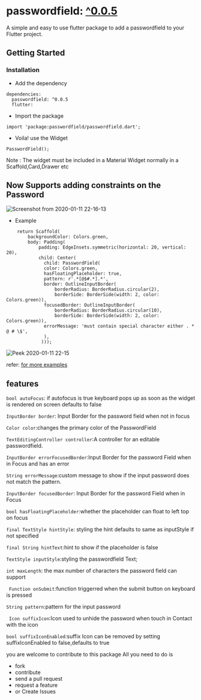 #  passwordfield: [^0.0.5](https://pub.dev/packages/passwordfield) 



A simple and easy to use flutter package to add a passwordfield to your Flutter project.

## Getting Started

### Installation

- Add the dependency
```
dependencies:
  passwordfield: ^0.0.5
  flutter:
```
- Import the package
```
import 'package:passwordfield/passwordfield.dart';
```
- Voila! use the Widget
```
PasswordField();
```
Note : The widget must be included in a Material Widget normally in a Scaffold,Card,Drawer etc


## Now Supports adding constraints on the Password 

![Screenshot from 2020-01-11 22-16-13](https://user-images.githubusercontent.com/31410839/72208800-2ca25e80-34cd-11ea-9cc2-8dd1274ff975.png)



- Example          
```
    return Scaffold(
        backgroundColor: Colors.green,
        body: Padding(
            padding: EdgeInsets.symmetric(horizontal: 20, vertical: 20),
            child: Center(
              child: PasswordField(
              color: Colors.green,
              hasFloatingPlaceholder: true,
              pattern: r'.*[@$#.*].*',
              border: OutlineInputBorder(
                  borderRadius: BorderRadius.circular(2),
                  borderSide: BorderSide(width: 2, color: Colors.green)),
              focusedBorder: OutlineInputBorder(
                  borderRadius: BorderRadius.circular(10),
                  borderSide: BorderSide(width: 2, color: Colors.green)),
              errorMessage: 'must contain special character either . * @ # \$',
              ),
             )));
```
![Peek 2020-01-11 22-15](https://user-images.githubusercontent.com/31410839/72208790-15637100-34cd-11ea-82c8-2d8e92ac068f.gif) 

refer: [for more examples](https://github.com/maheshmnj/passwordfield-flutter-package/example)


## features

```bool autoFocus```: if autofocus is true keyboard pops up as soon as the widget is rendered on screen defaults to false

```InputBorder border```: Input Border for the password field when not in focus

```Color color```:changes the primary color of the PasswordField

```TextEditingController controller```:A controller for an editable passwordfield.

```InputBorder errorFocusedBorder```:Input Border for the password Field when in Focus and has an error

```String errorMessage```:custom message to show if the input password does not match the pattern.

```InputBorder focusedBorder```: Input Border for the password Field when in Focus

```bool hasFloatingPlaceholder```:whether the placeholder can float to left top on focus

```final TextStyle hintStyle```: styling the hint defaults to same as inputStyle if not specified

```final String hintText```:hint to show if the placeholder is false

```TextStyle inputStyle```:styling the passwordfield Text;

```int maxLength```: the max number of characters the password field can support
  
``` Function onSubmit```:function triggerred when the submit button on keyboard is pressed

```String pattern```:pattern for the input password
  
``` Icon suffixIcon```:Icon used to unhide the password when touch in Contact with the icon
  
```bool suffixIconEnabled```:suffix Icon can be removed by setting suffixIconEnabled to false,defaults to true


you are welcome to contribute to this package All you need to do is 
 - fork
 - contribute
 - send a pull request
 - request a feature
 - or Create Issues 
 